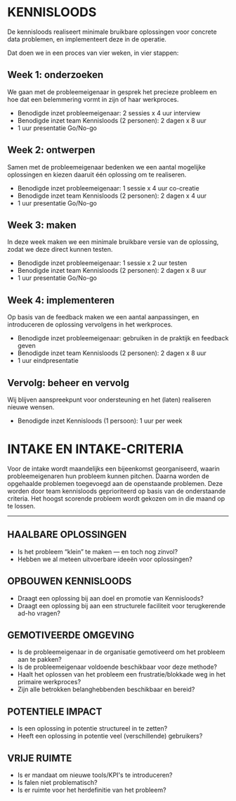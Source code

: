 KENNISLOODS
===

De kennisloods realiseert minimale bruikbare oplossingen voor concrete data problemen, en implementeert deze in de operatie.

Dat doen we in een proces van vier weken, in vier stappen:

Week 1: onderzoeken
---
We gaan met de probleemeigenaar in gesprek het precieze probleem en hoe dat een belemmering vormt in zijn of haar werkproces.

* Benodigde inzet probleemeigenaar: 2 sessies x 4 uur interview
* Benodigde inzet team Kennisloods (2 personen): 2 dagen x 8 uur
* 1 uur presentatie Go/No-go
                                                                                                                                                                                                                                                                                                                                                           
Week 2: ontwerpen
---
Samen met de probleemeigenaar bedenken we een aantal mogelijke oplossingen en kiezen daaruit één oplossing om te realiseren.

* Benodigde inzet probleemeigenaar: 1 sessie x 4 uur co-creatie
* Benodigde inzet team Kennisloods (2 personen): 2 dagen x 4 uur
* 1 uur presentatie Go/No-go

Week 3: maken
---
In deze week maken we een minimale bruikbare versie van de oplossing, zodat we deze direct kunnen testen.

* Benodigde inzet probleemeigenaar: 1 sessie x 2 uur testen
* Benodigde inzet team Kennisloods (2 personen): 2 dagen x 8 uur
* 1 uur presentatie Go/No-go

Week 4: implementeren
---
Op basis van de feedback maken we een aantal aanpassingen, en introduceren de oplossing vervolgens in het werkproces.

* Benodigde inzet probleemeigenaar: gebruiken in de praktijk en feedback geven
* Benodigde inzet team Kennisloods (2 personen): 2 dagen x 8 uur
* 1 uur eindpresentatie

Vervolg: beheer en vervolg
---
Wij blijven aanspreekpunt voor ondersteuning en het (laten) realiseren nieuwe wensen.

* Benodigde inzet Kennisloods (1 persoon): 1 uur per week


INTAKE EN INTAKE-CRITERIA
===

Voor de intake wordt maandelijks een bijeenkomst georganiseerd, waarin probleemeigenaren hun probleem kunnen pitchen. Daarna worden de opgehaalde problemen toegevoegd aan de openstaande problemen. Deze worden door team kennisloods geprioriteerd op basis van de onderstaande criteria. Het hoogst scorende probleem wordt gekozen om in die maand  op te lossen.

---

HAALBARE OPLOSSINGEN
---
- Is het probleem “klein” te maken — en toch nog zinvol?
- Hebben we al meteen uitvoerbare ideeën voor oplossingen?

OPBOUWEN KENNISLOODS
---
- Draagt een oplossing bij aan doel en promotie van Kennisloods?
- Draagt een oplossing bij aan een structurele faciliteit voor terugkerende ad-ho vragen?

GEMOTIVEERDE OMGEVING
---
- Is de probleemeigenaar in de organisatie gemotiveerd om het probleem aan te pakken?
- Is de probleemeigenaar voldoende beschikbaar voor deze methode?
- Haalt het oplossen van het probleem een frustratie/blokkade weg in het primaire werkproces?
- Zijn alle betrokken belanghebbenden beschikbaar en bereid?

POTENTIELE IMPACT
---
- Is een oplossing in potentie structureel in te zetten?
- Heeft een oplossing in potentie veel (verschillende) gebruikers?

VRIJE RUIMTE
---
- Is er mandaat om nieuwe tools/KPI's te introduceren?
- Is falen niet problematisch?
- Is er ruimte voor het herdefinitie van het probleem?
